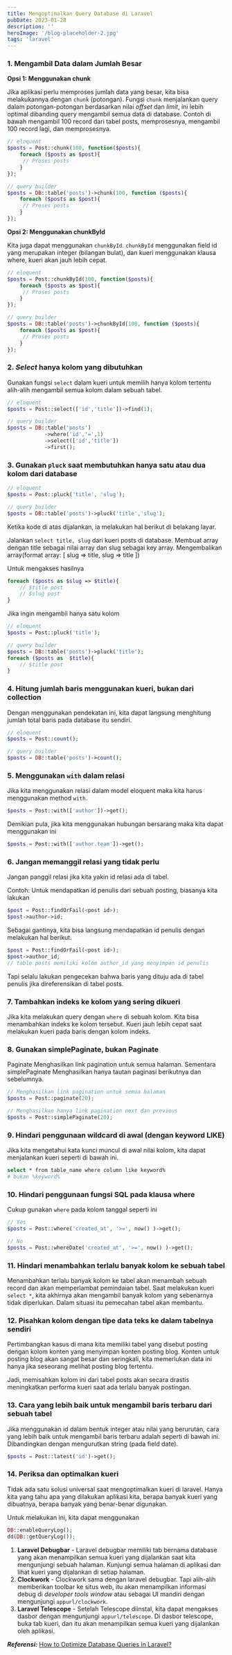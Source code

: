 ```yaml
---
title: Mengoptimalkan Query Database di Laravel
pubDate: 2023-01-28
description: ''
heroImage: '/blog-placeholder-2.jpg'
tags: 'laravel'
---
```


### 1. Mengambil Data dalam Jumlah Besar

**Opsi 1: Menggunakan chunk**

Jika aplikasi perlu memproses jumlah data yang besar, 
kita bisa melakukannya dengan `chunk` (potongan). 
Fungsi `chunk` menjalankan query dalam potongan-potongan 
berdasarkan nilai *offset* dan *limit*, ini lebih optimal 
dibanding query mengambil semua data di database. 
Contoh di bawah mengambil 100 record dari tabel posts, 
memprosesnya, mengambil 100 record lagi, dan memprosesnya.

```php
// eloquent
$posts = Post::chunk(100, function($posts){
    foreach ($posts as $post){
     // Proses posts
    }
});

// query builder
$posts = DB::table('posts')->chunk(100, function ($posts){
    foreach ($posts as $post){
     // Proses posts
    }
});
```

**Opsi 2: Menggunakan chunkById**

Kita juga dapat menggunakan `chunkById`. `chunkById` menggunakan field id 
yang merupakan integer (bilangan bulat), dan kueri menggunakan klausa where, 
kueri akan jauh lebih cepat.

```php
// eloquent
$posts = Post::chunkById(100, function($posts){
    foreach ($posts as $post){
     // Proses posts
    }
});

// query builder
$posts = DB::table('posts')->chunkById(100, function ($posts){
    foreach ($posts as $post){
     // Proses posts
    }
});
```

### 2. *Select* hanya kolom yang dibutuhkan

Gunakan fungsi `select` dalam kueri untuk memilih hanya kolom tertentu 
alih-alih mengambil semua kolom dalam sebuah tabel.

```php
// eloquent
$posts = Post::select(['id','title'])->find(1);

// query builder
$posts = DB::table('posts')
            ->where('id','=',1)
            ->select(['id','title'])
            ->first(); 
```

### 3. Gunakan `pluck` saat membutuhkan hanya satu atau dua kolom dari database

```php
// eloquent
$posts = Post::pluck('title', 'slug');

// query builder
$posts = DB::table('posts')->pluck('title','slug');
```

Ketika kode di atas dijalankan, ia melakukan hal berikut di belakang layar.

Jalankan `select title, slug` dari kueri posts di database.
Membuat array dengan title sebagai nilai array dan slug sebagai key array.
Mengembalikan array(format array: [ slug => title, slug => title ])

Untuk mengakses hasilnya

```php
foreach ($posts as $slug => $title){
    // $title post
    // $slug post
}
```

Jika ingin mengambil hanya satu kolom

```php
// eloquent
$posts = Post::pluck('title');

// query builder
$posts = DB::table('posts')->pluck('title');
foreach ($posts as  $title){
    // $title post
}
```

### 4. Hitung jumlah baris menggunakan kueri, bukan dari collection

Dengan menggunakan pendekatan ini, kita dapat langsung menghitung 
jumlah total baris pada database itu sendiri.

```php
// eloquent
$posts = Post::count();

// query builder
$posts = DB::table('posts')->count();
```

### 5. Menggunakan `with` dalam relasi

Jika kita menggunakan relasi dalam model eloquent 
maka kita harus menggunakan method `with`.

```php
$posts = Post::with(['author'])->get();
```

Demikian pula, jika kita menggunakan hubungan bersarang maka kita dapat menggunakan ini

```php
$posts = Post::with(['author.team'])->get();
```

### 6. Jangan memanggil relasi yang tidak perlu

Jangan panggil relasi jika kita yakin id relasi ada di tabel.

Contoh:
Untuk mendapatkan id penulis dari sebuah posting, biasanya kita lakukan

```php
$post = Post::findOrFail(<post id>);
$post->author->id;
```

Sebagai gantinya, kita bisa langsung mendapatkan id penulis dengan melakukan hal berikut.

```php
$post = Post::findOrFail(<post id>);
$post->author_id; 
// table posts memiliki kolom author_id yang menyimpan id penulis
```

Tapi selalu lakukan pengecekan bahwa baris yang dituju ada di tabel penulis 
jika direferensikan di tabel posts.

### 7. Tambahkan indeks ke kolom yang sering dikueri

Jika kita melakukan query dengan `where` di sebuah kolom. 
Kita bisa menambahkan indeks ke kolom tersebut. 
Kueri jauh lebih cepat saat melakukan kueri pada baris dengan kolom indeks.

### 8. Gunakan simplePaginate, bukan Paginate

Paginate Menghasilkan link pagination untuk semua halaman. 
Sementara simplePaginate Menghasilkan hanya tautan paginasi berikutnya dan sebelumnya.

```php
// Menghasilkan link pagination untuk semua halaman
$posts = Post::paginate(20);

// Menghasilkan hanya link pagination next dan previous
$posts = Post::simplePaginate(20);
```

### 9. Hindari penggunaan wildcard di awal (dengan keyword LIKE)

Jika kita mengetahui kata kunci muncul di awal nilai kolom, 
kita dapat menjalankan kueri seperti di bawah ini.

```bash
select * from table_name where column like keyword%
# bukan %keyword%
```

### 10. Hindari penggunaan fungsi SQL pada klausa where

Cukup gunakan `where` pada kolom tanggal seperti ini

```php
// Yes
$posts = Post::where('created_at', '>=', now() )->get();

// No
$posts = Post::whereDate('created_at', '>=', now() )->get();
```

### 11. Hindari menambahkan terlalu banyak kolom ke sebuah tabel

Menambahkan terlalu banyak kolom ke tabel akan menambah sebuah record 
dan akan memperlambat pemindaian tabel. Saat melakukan kueri `select *`, 
kita akhirnya akan mengambil banyak kolom yang sebenarnya tidak diperlukan. 
Dalam situasi itu pemecahan tabel akan membantu.

### 12. Pisahkan kolom dengan tipe data teks ke dalam tabelnya sendiri

Pertimbangkan kasus di mana kita memiliki tabel yang disebut posting 
dengan kolom konten yang menyimpan konten posting blog.
Konten untuk posting blog akan sangat besar dan seringkali, 
kita memerlukan data ini hanya jika seseorang melihat
posting blog tertentu.

Jadi, memisahkan kolom ini dari tabel posts akan secara drastis 
meningkatkan performa kueri saat ada terlalu banyak postingan.

### 13. Cara yang lebih baik untuk mengambil baris terbaru dari sebuah tabel

Jika menggunakan id dalam bentuk integer atau nilai yang berurutan, 
cara yang lebih baik untuk mengambil baris terbaru adalah seperti di bawah ini. 
Dibandingkan dengan mengurutkan string (pada field date).

```php
$posts = Post::latest('id')->get();
```

### 14. Periksa dan optimalkan kueri

Tidak ada satu solusi universal saat mengoptimalkan kueri di laravel. 
Hanya kita yang tahu apa yang dilakukan aplikasi kita, 
berapa banyak kueri yang dibuatnya, berapa banyak yang benar-benar digunakan.

Untuk melakukan ini, kita dapat menggunakan

```php
DB::enableQueryLog();
dd(DB::getQueryLog());
```

1. **Laravel Debugbar** - Laravel debugbar memiliki tab bernama database 
yang akan menampilkan semua kueri yang dijalankan saat kita mengunjungi sebuah halaman. 
Kunjungi semua halaman di aplikasi dan lihat kueri yang dijalankan di setiap halaman.
1. **Clockwork** - Clockwork sama dengan laravel debugbar. 
Tapi alih-alih memberikan toolbar ke situs web, 
itu akan menampilkan informasi debug di *developer tools window* 
atau sebagai UI mandiri dengan mengunjungi `appurl/clockwork`.
1. **Laravel Telescope** - Setelah Telescope diinstal, 
kita dapat mengakses dasbor dengan mengunjungi 
`appurl/telescope`. Di dasbor telescope, buka tab kueri, dan itu akan 
menampilkan semua kueri yang dijalankan oleh aplikasi.

***Referensi:***
[How to Optimize Database Queries in Laravel?](https://dev.to/readymadecode/how-to-optimize-database-queries-in-laravel-3726)